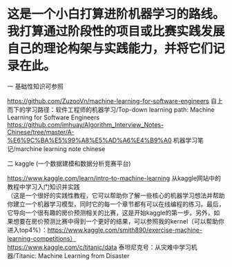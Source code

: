 # 这是一个小白打算进阶机器学习的路线。我打算通过阶段性的项目或比赛实践发展自己的理论构架与实践能力，并将它们记录在此。
一 基础性知识可参照

https://github.com/ZuzooVn/machine-learning-for-software-engineers  自上而下的学习路径：软件工程师的机器学习/Top-down learning path: Machine Learning for Software Engineers   
https://github.com/imhuay/Algorithm_Interview_Notes-Chinese/tree/master/A-%E6%9C%BA%E5%99%A8%E5%AD%A6%E4%B9%A0 机器学习笔记/marchine learning note chinese

二 kaggle (一个数据建模和数据分析竞赛平台)

https://www.kaggle.com/learn/intro-to-machine-learning  从kaggle网站中的教程中学习入门知识并实践   
（这是一个很好的实践性教程，它可以帮助你了解一些核心的机器学习想法并帮助你建立一个机器学习模型，同时它的每一个章节都有可以在线编程的练习。最后，它导向一个很有趣的房价预测相关的比赛，这是开始kaggle的第一步。另外，如果想要在房价预测比赛中得到一个更好的结果，可以参照我的kernel（可以帮助你进入top4%）：https://www.kaggle.com/smith890/exercise-machine-learning-competitions）   
https://www.kaggle.com/c/titanic/data  泰坦尼克号：从灾难中学习机器/Titanic: Machine Learning from Disaster   

